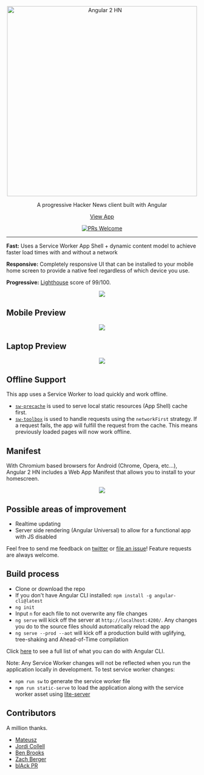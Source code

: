 <p align="center">
  <a href="https://angular2-hn.firebaseapp.com">
    <img alt="Angular 2 HN" title="Angular 2 HN" src="http://i.imgur.com/92Lll7T.png" width="500">
  </a>
</p>

<p align="center">
  A progressive Hacker News client built with Angular
</p>

<p align="center">
  <a href="https://angular2-hn.firebaseapp.com">View App</a>
</p>

<p align="center">
  <a href="/CONTRIBUTING.md"><img alt="PRs Welcome" src="https://img.shields.io/badge/PRs-welcome-brightgreen.svg?style=flat-square"></a>
</p>

---

**Fast:** Uses a Service Worker App Shell + dynamic content model to achieve faster load times with and without a network

**Responsive:** Completely responsive UI that can be installed to your mobile home screen to provide a native feel regardless of which device you use.

**Progressive:** [Lighthouse](https://github.com/GoogleChrome/lighthouse) score of 99/100.

<p align="center">
  <img src = "http://i.imgur.com/KnAFtRl.png">
</p>

## Mobile Preview

<p align="center">
  <img src = "http://i.imgur.com/ElUwbGY.gif">
</p>

## Laptop Preview

<p align="center">
  <img src = "http://i.imgur.com/MrKHaln.gif">
</p>

## Offline Support

This app uses a Service Worker to load quickly and work offline.

* [`sw-precache`](https://github.com/GoogleChrome/sw-precache) is used to serve local static resources (App Shell) cache first.
* [`sw-toolbox`](https://github.com/GoogleChrome/sw-toolbox) is used to handle requests using the `networkFirst` strategy. If a request fails, the app will fulfill the request from the cache. This means previously loaded pages will now work offline.

## Manifest

With Chromium based browsers for Android (Chrome, Opera, etc...), Angular 2 HN includes a Web App Manifest that allows you to install to your homescreen.

<p align="center">
  <img src = "http://i.imgur.com/1RaaNkr.png">
</p>

## Possible areas of improvement

 - Realtime updating
 - Server side rendering (Angular Universal) to allow for a functional app with JS disabled

Feel free to send me feedback on [twitter](https://twitter.com/hdjirdeh) or [file an issue](https://github.com/hdjirdeh/angular2-hn/issues/new)! Feature requests are always welcome.

## Build process

 - Clone or download the repo
 - If you don't have Angular CLI installed: `npm install -g angular-cli@latest`
 - `ng init`
 - Input `n` for each file to not overwrite any file changes
 - `ng serve` will kick off the server at `http://localhost:4200/`. Any changes you do to the source files should automatically reload the app
 - `ng serve --prod --aot` will kick off a production build with uglifying, tree-shaking and Ahead-of-Time compilation

Click [here](https://cli.angular.io/) to see a full list of what you can do with Angular CLI.

Note: Any Service Worker changes will not be reflected when you run the application locally in development. To test service worker changes:

 - `npm run sw` to generate the service worker file
 - `npm run static-serve` to load the application along with the service worker asset using [lite-server](https://github.com/johnpapa/lite-server)
 
 ## Contributors
 
 A million thanks.
 
 * [Mateusz](https://github.com/mateuszwitkowski)
 * [Jordi Collell](https://github.com/jordic)
 * [Ben Brooks](https://github.com/bbrks)
 * [Zach Berger](https://github.com/zachberger)
 * [blAck PR](https://github.com/blackpr)
